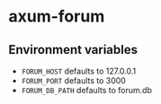 # axum-forum

## Environment variables

- `FORUM_HOST` defaults to 127.0.0.1
- `FORUM_PORT` defaults to 3000
- `FORUM_DB_PATH` defaults to forum.db
